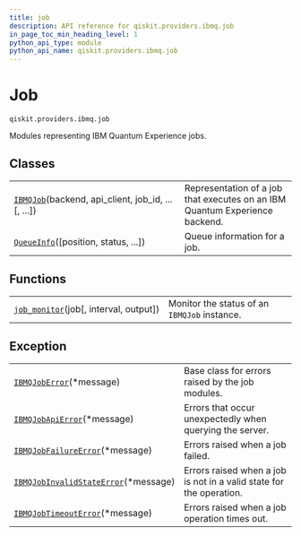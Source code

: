 ```yaml
---
title: job
description: API reference for qiskit.providers.ibmq.job
in_page_toc_min_heading_level: 1
python_api_type: module
python_api_name: qiskit.providers.ibmq.job
---
```


<span id="module-qiskit.providers.ibmq.job" />

<span id="qiskit-providers-ibmq-job" />

# Job

<span id="module-qiskit.providers.ibmq.job" />

`qiskit.providers.ibmq.job`

Modules representing IBM Quantum Experience jobs.

## Classes

|                                                                                                                                |                                                                             |
| ------------------------------------------------------------------------------------------------------------------------------ | --------------------------------------------------------------------------- |
| [`IBMQJob`](qiskit.providers.ibmq.job.IBMQJob "qiskit.providers.ibmq.job.IBMQJob")(backend, api\_client, job\_id, ...\[, ...]) | Representation of a job that executes on an IBM Quantum Experience backend. |
| [`QueueInfo`](qiskit.providers.ibmq.job.QueueInfo "qiskit.providers.ibmq.job.QueueInfo")(\[position, status, ...])             | Queue information for a job.                                                |

## Functions

|                                                                                                                          |                                              |
| ------------------------------------------------------------------------------------------------------------------------ | -------------------------------------------- |
| [`job_monitor`](qiskit.providers.ibmq.job.job_monitor "qiskit.providers.ibmq.job.job_monitor")(job\[, interval, output]) | Monitor the status of an `IBMQJob` instance. |

## Exception

|                                                                                                                                                  |                                                                     |
| ------------------------------------------------------------------------------------------------------------------------------------------------ | ------------------------------------------------------------------- |
| [`IBMQJobError`](qiskit.providers.ibmq.job.IBMQJobError "qiskit.providers.ibmq.job.IBMQJobError")(\*message)                                     | Base class for errors raised by the job modules.                    |
| [`IBMQJobApiError`](qiskit.providers.ibmq.job.IBMQJobApiError "qiskit.providers.ibmq.job.IBMQJobApiError")(\*message)                            | Errors that occur unexpectedly when querying the server.            |
| [`IBMQJobFailureError`](qiskit.providers.ibmq.job.IBMQJobFailureError "qiskit.providers.ibmq.job.IBMQJobFailureError")(\*message)                | Errors raised when a job failed.                                    |
| [`IBMQJobInvalidStateError`](qiskit.providers.ibmq.job.IBMQJobInvalidStateError "qiskit.providers.ibmq.job.IBMQJobInvalidStateError")(\*message) | Errors raised when a job is not in a valid state for the operation. |
| [`IBMQJobTimeoutError`](qiskit.providers.ibmq.job.IBMQJobTimeoutError "qiskit.providers.ibmq.job.IBMQJobTimeoutError")(\*message)                | Errors raised when a job operation times out.                       |


